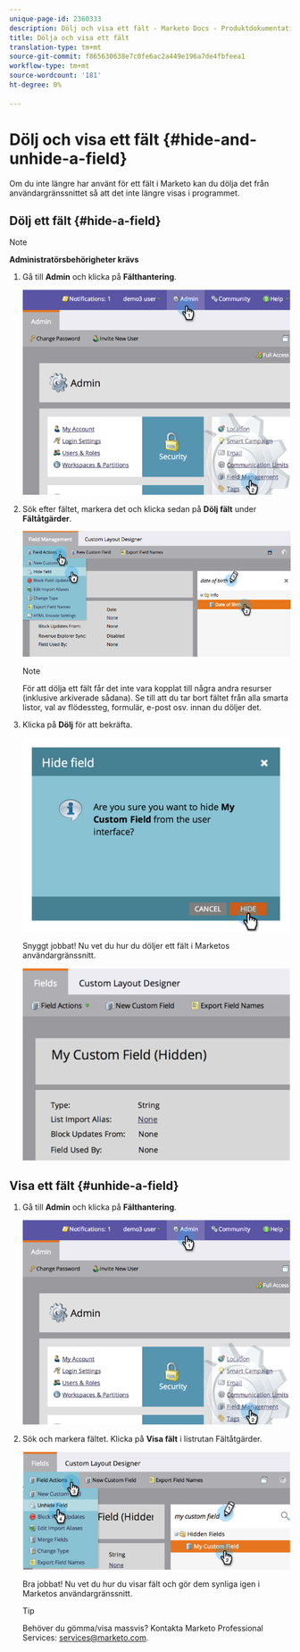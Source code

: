 ```yaml
---
unique-page-id: 2360333
description: Dölj och visa ett fält - Marketo Docs - Produktdokumentation
title: Dölja och visa ett fält
translation-type: tm+mt
source-git-commit: f865630638e7c0fe6ac2a449e196a7de4fbfeea1
workflow-type: tm+mt
source-wordcount: '181'
ht-degree: 0%

---
```



# Dölj och visa ett fält {#hide-and-unhide-a-field}

Om du inte längre har använt för ett fält i Marketo kan du dölja det från användargränssnittet så att det inte längre visas i programmet.

## Dölj ett fält {#hide-a-field}

>[!NOTE]
>
>**Administratörsbehörigheter krävs**

1. Gå till **Admin** och klicka på **Fälthantering**.

   ![](assets/image2014-9-18-13-3a10-3a3.png)

1. Sök efter fältet, markera det och klicka sedan på **Dölj fält** under **Fältåtgärder**.

   ![](assets/fieldmanagement-hidefield-.png)

   >[!NOTE]
   >
   >För att dölja ett fält får det inte vara kopplat till några andra resurser (inklusive arkiverade sådana). Se till att du tar bort fältet från alla smarta listor, val av flödessteg, formulär, e-post osv. innan du döljer det.

1. Klicka på **Dölj** för att bekräfta.

   ![](assets/image2014-9-18-13-3a10-3a36.png)

   Snyggt jobbat! Nu vet du hur du döljer ett fält i Marketos användargränssnitt.

   ![](assets/image2014-9-18-13-3a10-3a45.png)

## Visa ett fält {#unhide-a-field}

1. Gå till **Admin** och klicka på **Fälthantering**.

   ![](assets/image2014-9-18-13-3a11-3a3.png)

1. Sök och markera fältet. Klicka på **Visa fält** i listrutan Fältåtgärder.

   ![](assets/image2014-9-18-13-3a11-3a46.png)

   Bra jobbat! Nu vet du hur du visar fält och gör dem synliga igen i Marketos användargränssnitt.

   >[!TIP]
   >
   >Behöver du gömma/visa massvis? Kontakta Marketo Professional Services: services@marketo.com.
